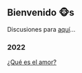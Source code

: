 ## Bienvenido 🐵s

Discusiones para [aquí](https://github.com/El-Despertar-de-los-Simios/DesperBlog/discussions)...

### 2022

[¿Qué es el amor?](2022/que_es_el_amor.md)
